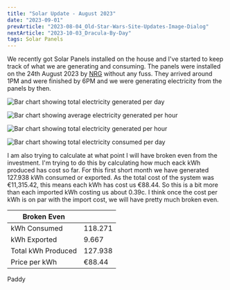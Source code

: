 ```yaml
---
title: "Solar Update - August 2023"
date: "2023-09-01"
prevArticle: "2023-08-04_Old-Star-Wars-Site-Updates-Image-Dialog"
nextArticle: "2023-10-03_Dracula-By-Day"
tags: Solar Panels
---
```


We recently got Solar Panels installed on the house and I've started to keep track of what we are generating and consuming. The panels were installed on the 24th August 2023 by [NRG](https://nrgpanel.ie/) without any fuss. They arrived around 1PM and were finished by 6PM and we were generating electricity from the panels by then.

![Bar chart showing total electricity generated per day](/images/2023_08_TotalGenerated_PerDay.png)

![Bar chart showing average electricity generated per hour](/images/2023_08_AvgGenerated_PerHour.png)

![Bar chart showing total electricity generated per hour](/images/2023_08_TotalGenerated_PerHour.png)

![Bar chart showing total electricity consumed per day](/images/2023_08_TotalConsumed.png)

I am also trying to calculate at what point I will have broken even from the investment. I'm trying to do this by calculating how much eack kWh produced has cost so far. For this first short month we have generated 127.938 kWh consumed or exported. As the total cost of the system was €11,315.42, this means each kWh has cost us €88.44. So this is a bit more than each imported kWh costing us about 0.39c. I think once the cost per kWh is on par with the import cost, we will have pretty much broken even.

| Broken Even        |         |
| ------------------ | ------- |
| kWh Consumed       | 118.271 |
| kWh Exported       | 9.667   |
| Total kWh Produced | 127.938 |
| Price per kWh      | €88.44  |

Paddy
